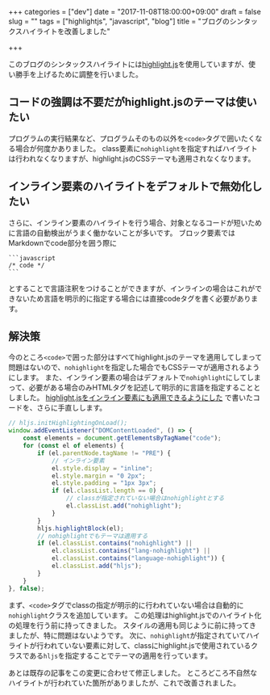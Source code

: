 +++
categories = ["dev"]
date = "2017-11-08T18:00:00+09:00"
draft = false
slug = ""
tags = ["highlightjs", "javascript", "blog"]
title = "ブログのシンタックスハイライトを改善しました"

+++

このブログのシンタックスハイライトには[highlight.js](https://highlightjs.org/)を使用していますが、使い勝手を上げるために調整を行いました。

<!--more-->

## コードの強調は不要だがhighlight.jsのテーマは使いたい

プログラムの実行結果など、プログラムそのもの以外を<code class="html">&lt;code&gt;</code>タグで囲いたくなる場合が何度かありました。
class要素に`nohighlight`を指定すればハイライトは行われなくなりますが、highlight.jsのCSSテーマも適用されなくなります。

## インライン要素のハイライトをデフォルトで無効化したい
さらに、インライン要素のハイライトを行う場合、対象となるコードが短いために言語の自動検出がうまく働かないことが多いです。
ブロック要素ではMarkdownでcode部分を囲う際に
````nohighlight
```javascript
/* code */
```
````
とすることで言語注釈をつけることができますが、インラインの場合はこれができないため言語を明示的に指定する場合には直接codeタグを書く必要があります。

## 解決策
今のところ<code class="html">&lt;code&gt;</code>で囲った部分はすべてhighlight.jsのテーマを適用してしまって問題はないので、`nohighlight`を指定した場合でもCSSテーマが適用されるようにします。
また、インライン要素の場合はデフォルトで`nohighlight`にしてしまって、必要がある場合のみHTMLタグを記述して明示的に言語を指定することとしました。
[highlight.jsをインライン要素にも適用できるようにした](/2015/12/12/apply-highlightjs-to-inline/) で書いたコードを、さらに手直しします。

```javascript
// hljs.initHighlightingOnLoad();
window.addEventListener("DOMContentLoaded", () => {
	const elements = document.getElementsByTagName("code");
	for (const el of elements) {
		if (el.parentNode.tagName != "PRE") {
			// インライン要素
			el.style.display = "inline";
			el.style.margin = "0 2px";
			el.style.padding = "1px 3px";
			if (el.classList.length == 0) {
				// classが指定されていない場合はnohighlightとする
				el.classList.add("nohighlight");
			}
		}
		hljs.highlightBlock(el);
		// nohighlightでもテーマは適用する
		if (el.classList.contains("nohighlight") ||
			el.classList.contains("lang-nohighlight") ||
			el.classList.contains("language-nohighlight")) {
			el.classList.add("hljs");
		}
	}
}, false);
```
まず、<code class="html">&lt;code&gt;</code>タグでclassの指定が明示的に行われていない場合は自動的に`nohighlight`クラスを追加しています。
この処理はhighlight.jsでのハイライト化の処理を行う前に持ってきました。
スタイルの適用も同じように前に持ってきましたが、特に問題はないようです。
次に、`nohighlight`が指定されていてハイライトが行われていない要素に対して、classにhighlight.jsで使用されているクラスである`hljs`を指定することでテーマの適用を行っています。

あとは既存の記事をこの変更に合わせて修正しました。
ところどころ不自然なハイライトが行われていた箇所がありましたが、これで改善されました。

